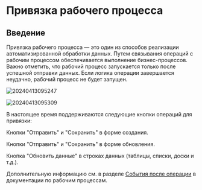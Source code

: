 # Привязка рабочего процесса

## Введение

Привязка рабочего процесса — это один из способов реализации автоматизированной обработки данных. Путем связывания операций с рабочим процессом обеспечивается выполнение бизнес-процессов. Важно отметить, что рабочий процесс запускается только после успешной отправки данных. Если логика операции завершается неудачно, рабочий процесс не будет запущен.

![20240413095247](https://static-docs.nocobase.com/20240413095247.png)

![20240413095309](https://static-docs.nocobase.com/20240413095309.png)

В настоящее время поддерживаются следующие кнопки операций для привязки:

Кнопки "Отправить" и "Сохранить" в форме создания.

Кнопки "Отправить" и "Сохранить" в форме обновления.

Кнопка "Обновить данные" в строках данных (таблицы, списки, доски и т.д.).

Дополнительную информацию см. в разделе [События после операции](/handbook/workflow-action-trigger) в документации по рабочим процессам.